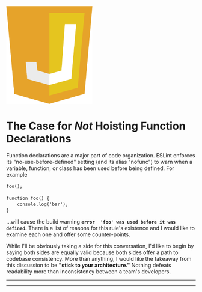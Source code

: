 <img src="../_images/javascript-badge.png" alt="JavaScript badge" title="JavaScript badge" height="260px"/>

# The Case for *Not* Hoisting Function Declarations

Function declarations are a major part of code organization. ESLint enforces its "no-use-before-defined" setting (and its alias "nofunc") to warn when a variable, function, or class has been used before being defined. For example

    foo();

    function foo() {
        console.log('bar');
    }

...will cause the build warning **`error  'foo' was used before it was defined`.** There is a list of reasons for this rule's existence and I would like to examine each one and offer some counter-points.

While I'll be obviously taking a side for this conversation, I'd like to begin by saying both sides are equally valid because both sides offer a path to codebase consistency. More than anything, I would like the takeaway from this discussion to be **"stick to your architecture."** Nothing defeats readability more than inconsistency between a team's developers.

* * *



* * *

<a id="markdown-" name=""></a>
##
